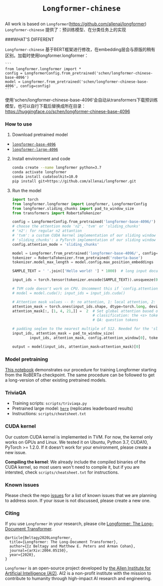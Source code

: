 # <p align=center>`Longformer-chinese`</p>
All work is based on `Longformer`(https://github.com/allenai/longformer)
`Longformer-chinese` 提供了：预训练模型、在分类任务上的实现

###WHAT'S DIFFERENT

`Longformer-chinese` 基于BERT框架进行修改，在embedding层会与原版的稍有区别。加载时使用longformer.longformer：

    ```
    from longformer.longformer import *
    config = LongformerConfig.from_pretrained('schen/longformer-chinese-base-4096')
    model = Longformer.from_pretrained('schen/longformer-chinese-base-4096', config=config)
    ```
    
 使用'schen/longformer-chinese-base-4096'会自动从transformers下载预训练模型，也可以自行下载后替换成所在目录：
 https://huggingface.co/schen/longformer-chinese-base-4096

### How to use

1. Download pretrained model
  * [`longformer-base-4096`](https://ai2-s2-research.s3-us-west-2.amazonaws.com/longformer/longformer-base-4096.tar.gz)
  * [`longformer-large-4096`](https://ai2-s2-research.s3-us-west-2.amazonaws.com/longformer/longformer-large-4096.tar.gz)

2. Install environment and code

    ```bash
    conda create --name longformer python=3.7
    conda activate longformer
    conda install cudatoolkit=10.0
    pip install git+https://github.com/allenai/longformer.git
    ```

3. Run the model

    ```python
    import torch
    from longformer.longformer import Longformer, LongformerConfig
    from longformer.sliding_chunks import pad_to_window_size
    from transformers import RobertaTokenizer

    config = LongformerConfig.from_pretrained('longformer-base-4096/') 
    # choose the attention mode 'n2', 'tvm' or 'sliding_chunks'
    # 'n2': for regular n2 attantion
    # 'tvm': a custom CUDA kernel implementation of our sliding window attention
    # 'sliding_chunks': a PyTorch implementation of our sliding window attention
    config.attention_mode = 'sliding_chunks'

    model = Longformer.from_pretrained('longformer-base-4096/', config=config)
    tokenizer = RobertaTokenizer.from_pretrained('roberta-base')
    tokenizer.model_max_length = model.config.max_position_embeddings

    SAMPLE_TEXT = ' '.join(['Hello world! '] * 1000)  # long input document
 
    input_ids = torch.tensor(tokenizer.encode(SAMPLE_TEXT)).unsqueeze(0)  # batch of size 1

    # TVM code doesn't work on CPU. Uncomment this if `config.attention_mode = 'tvm'`
    # model = model.cuda(); input_ids = input_ids.cuda()

    # Attention mask values -- 0: no attention, 1: local attention, 2: global attention
    attention_mask = torch.ones(input_ids.shape, dtype=torch.long, device=input_ids.device) # initialize to local attention
    attention_mask[:, [1, 4, 21,]] =  2  # Set global attention based on the task. For example,
                                         # classification: the <s> token
                                         # QA: question tokens

    # padding seqlen to the nearest multiple of 512. Needed for the 'sliding_chunks' attention
    input_ids, attention_mask = pad_to_window_size(
            input_ids, attention_mask, config.attention_window[0], tokenizer.pad_token_id)

    output = model(input_ids, attention_mask=attention_mask)[0]
    ```

### Model pretraining

[This notebook](https://github.com/allenai/longformer/blob/master/scripts/convert_model_to_long.ipynb) demonstrates our procedure for training Longformer starting from the RoBERTa checkpoint. The same procedure can be followed to get a long-version of other existing pretrained models. 

### TriviaQA

* Training scripts: `scripts/triviaqa.py`
* Pretrained large model: [`here`](https://ai2-s2-research.s3-us-west-2.amazonaws.com/longformer/triviaqa-longformer-large.tar.gz) (replicates leaderboard results)
* Instructions: `scripts/cheatsheet.txt`


### CUDA kernel

Our custom CUDA kernel is implemented in TVM.  For now, the kernel only works on GPUs and Linux. We tested it on Ubuntu, Python 3.7, CUDA10, PyTorch >= 1.2.0. If it doesn't work for your environment, please create a new issue.

**Compiling the kernel**: We already include the compiled binaries of the CUDA kernel, so most users won't need to compile it, but if you are intersted, check `scripts/cheatsheet.txt` for instructions.


### Known issues

Please check the repo [issues](https://github.com/allenai/longformer/issues) for a list of known issues that we are planning to address soon. If your issue is not discussed, please create a new one. 


### Citing

If you use `Longformer` in your research, please cite [Longformer: The Long-Document Transformer](https://arxiv.org/abs/2004.05150).
```
@article{Beltagy2020Longformer,
  title={Longformer: The Long-Document Transformer},
  author={Iz Beltagy and Matthew E. Peters and Arman Cohan},
  journal={arXiv:2004.05150},
  year={2020},
}
```

`Longformer` is an open-source project developed by [the Allen Institute for Artificial Intelligence (AI2)](http://www.allenai.org).
AI2 is a non-profit institute with the mission to contribute to humanity through high-impact AI research and engineering.

